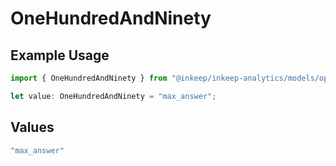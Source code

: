 # OneHundredAndNinety

## Example Usage

```typescript
import { OneHundredAndNinety } from "@inkeep/inkeep-analytics/models/operations";

let value: OneHundredAndNinety = "max_answer";
```

## Values

```typescript
"max_answer"
```